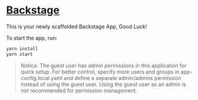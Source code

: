 # [Backstage](https://backstage.io)

This is your newly scaffolded Backstage App, Good Luck!

To start the app, run:

```sh
yarn install
yarn start
```

> Notice: The guest user has admin permissions in this application for quick setup. For better control, specify more users and groups in app-config.local.yaml and define a separate admin/admins permission instead of using the guest user. Using the guest user as an admin is not recommended for permission management.
